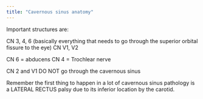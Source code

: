 ```yaml
---
title: "Cavernous sinus anatomy"
---
```

Important structures are:

CN 3, 4, 6 (basically everything that needs to go through the superior orbital fissure to the eye)
CN V1, V2 

CN 6 = abducens
CN 4 = Trochlear nerve 

CN 2 and V1 DO NOT go through the cavernous sinus 

Remember the first thing to happen in a lot of cavernous sinus pathology is a LATERAL RECTUS palsy due to its inferior location by the carotid.

